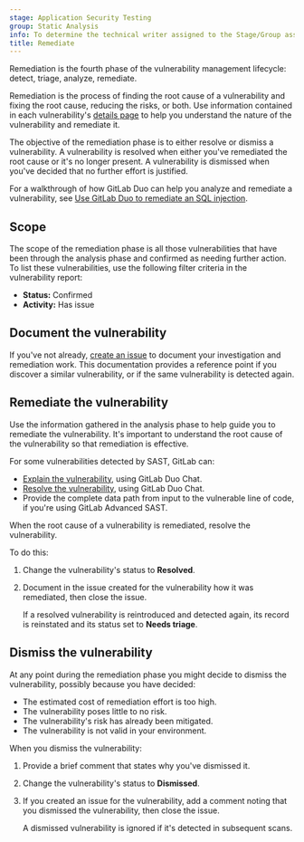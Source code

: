```yaml
---
stage: Application Security Testing
group: Static Analysis
info: To determine the technical writer assigned to the Stage/Group associated with this page, see https://handbook.gitlab.com/handbook/product/ux/technical-writing/#assignments
title: Remediate
---
```


Remediation is the fourth phase of the vulnerability management lifecycle: detect, triage, analyze,
remediate.

Remediation is the process of finding the root cause of a vulnerability and fixing the root cause,
reducing the risks, or both. Use information contained in each vulnerability's
[details page](../vulnerabilities/_index.md) to help you understand the nature of the vulnerability
and remediate it.

The objective of the remediation phase is to either resolve or dismiss a vulnerability. A
vulnerability is resolved when either you've remediated the root cause or it's no longer present. A
vulnerability is dismissed when you've decided that no further effort is justified.

<i class="fa-youtube-play" aria-hidden="true"></i>
For a walkthrough of how GitLab Duo can help you analyze and remediate a vulnerability, see
[Use GitLab Duo to remediate an SQL injection](https://youtu.be/EJXAIzXNAWQ?si=IDKtApBH1j5JwdUY).
<!-- Video published on 2023-07-08 -->

## Scope

The scope of the remediation phase is all those vulnerabilities that have been through the analysis
phase and confirmed as needing further action. To list these vulnerabilities, use the following
filter criteria in the vulnerability report:

- **Status:** Confirmed
- **Activity:** Has issue

## Document the vulnerability

If you've not already,
[create an issue](../vulnerabilities/_index.md#create-a-gitlab-issue-for-a-vulnerability)
to document your investigation and remediation work. This documentation provides a reference point
if you discover a similar vulnerability, or if the same vulnerability is detected again.

## Remediate the vulnerability

Use the information gathered in the analysis phase to help guide you to remediate the vulnerability.
It's important to understand the root cause of the vulnerability so that remediation is
effective.

For some vulnerabilities detected by SAST, GitLab can:

- [Explain the vulnerability](../vulnerabilities/_index.md#explaining-a-vulnerability), using GitLab
  Duo Chat.
- [Resolve the vulnerability](../vulnerabilities/_index.md#vulnerability-resolution), using GitLab
  Duo Chat.
- Provide the complete data path from input to the vulnerable line of code, if you're using
  GitLab Advanced SAST.

When the root cause of a vulnerability is remediated, resolve the vulnerability.

To do this:

1. Change the vulnerability's status to **Resolved**.
1. Document in the issue created for the vulnerability how it was remediated, then close the issue.

   If a resolved vulnerability is reintroduced and detected again, its record is reinstated and its
   status set to **Needs triage**.

## Dismiss the vulnerability

At any point during the remediation phase you might decide to dismiss the vulnerability, possibly
because you have decided:

- The estimated cost of remediation effort is too high.
- The vulnerability poses little to no risk.
- The vulnerability's risk has already been mitigated.
- The vulnerability is not valid in your environment.

When you dismiss the vulnerability:

1. Provide a brief comment that states why you've dismissed it.
1. Change the vulnerability's status to **Dismissed**.
1. If you created an issue for the vulnerability, add a comment noting that you dismissed the
   vulnerability, then close the issue.

   A dismissed vulnerability is ignored if it's detected in subsequent scans.
